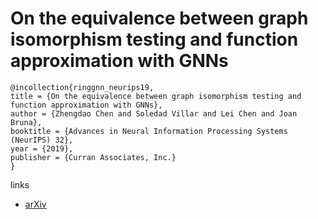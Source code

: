 # On the equivalence between graph isomorphism testing and function approximation with GNNs

```
@incollection{ringgnn_neurips19,
title = {On the equivalence between graph isomorphism testing and function approximation with GNNs},
author = {Zhengdao Chen and Soledad Villar and Lei Chen and Joan Bruna},
booktitle = {Advances in Neural Information Processing Systems (NeurIPS) 32},
year = {2019},
publisher = {Curran Associates, Inc.}
}
```

links
- [arXiv](https://arxiv.org/abs/1905.12560)
